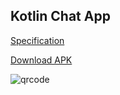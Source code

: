 ## Kotlin Chat App

[Specification](https://docs.google.com/document/d/1dyH-ADDsbiYZlBxvaE5AaS3g29tAcZIXeFQQ3lilNfA/edit)

[Download APK](https://drive.google.com/open?id=1HB0xu5RIfLuoZct1PyMuC1ydE8ngN36o)

![qrcode](http://oi68.tinypic.com/110bukk.jpg)
